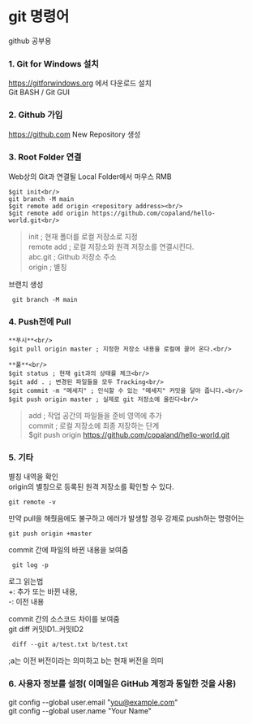 # git 명령어

github 공부용

### 1. Git for Windows 설치<br/>
 https://gitforwindows.org 에서 다운로드 설치<br/>
 Git BASH / Git GUI<br/>
 
### 2. Github 가입<br/>
https://github.com
New Repository 생성

### 3. Root Folder 연결<br/>
 Web상의 Git과 연결될 Local Folder에서 마우스 RMB <git bash here> <br/>  
 
 ```
 $git init<br/>
git branch -M main  
 $git remote add origin <repository address><br/>
 $git remote add origin https://github.com/copaland/hello-world.git<br/>
```

 > init ; 현재 폴더를 로컬 저장소로 지정  
 > remote add ; 로컬 저장소와 원격 저장소를 연결시킨다.  
 > abc.git ; Github 저장소 주소    
 > origin ; 별칭  

브랜치 생성

```
 git branch -M main
```

### 4. Push전에 Pull<br/>  

 ```
 **푸시**<br/>  
 $git pull origin master ; 지정한 저장소 내용을 로컬에 끌어 온다.<br/>  
 
 **풀**<br/>  
 $git status ; 현재 git과의 상태를 체크<br/>  
 $git add . ; 변경된 파일들을 모두 Tracking<br/>  
 $git commit -m "메세지" ; 인식할 수 있는 "메세지" 커밋을 달아 줍니다.<br/>  
 $git push origin master ; 실제로 git 저장소에 올린다<br/>  
```

 > add ; 작업 공간의 파일들을 준비 영역에 추가  
 > commit ; 로컬 저장소에 최종 저장하는 단계  
 > $git push origin https://github.com/copaland/hello-world.git  
 
### 5. 기타<br/>
 
별칭 내역을 확인   
origin의 별칭으로 등록된 원격 저장소를 확인할 수 있다.  

```
git remote -v  
```

만약 pull을 해줬음에도 불구하고 에러가 발생할 경우 강제로 push하는 명령어는  

```
git push origin +master  
```

commit 간에 파일의 바뀐 내용을 보여줌  
```
 git log -p  
```

로그 읽는법  
  +: 추가 또는 바뀐 내용,  
  -: 이전 내용  

commit 간의 소스코드 차이를 보여줌   
git diff 커밋ID1..커밋ID2  

```
 diff --git a/test.txt b/test.txt
```
 ;a는 이전 버전이라는 의미하고 b는 현재 버전을 의미
 
### 6. 사용자 정보를 설정( 이메일은 GitHub 계정과 동일한 것을 사용)  

  git config --global user.email "you@example.com"  
  git config --global user.name "Your Name"  
